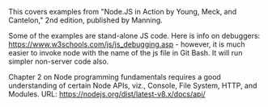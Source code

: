 This covers examples from "Node.JS in Action by Young, Meck, and Cantelon," 2nd edition, published by Manning. 

Some of the examples are stand-alone JS code. Here is info on debuggers: https://www.w3schools.com/js/js_debugging.asp - however,
it is much easier to invoke node with the name of the js file in Git Bash. It will run simpler non-server code also. 

Chapter 2 on Node programming fundamentals requires a good understanding of certain Node APIs, viz., Console, File System, HTTP, 
and Modules. URL: https://nodejs.org/dist/latest-v8.x/docs/api/
